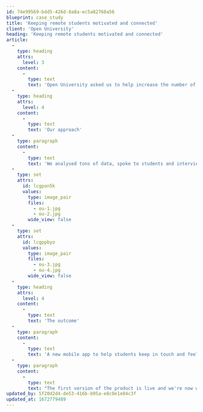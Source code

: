 ```yaml
---
id: 74e99569-bdd5-426d-8a8a-ec5a82768a56
blueprint: case_study
title: 'Keeping remote students motivated and connected'
client: 'Open University'
heading: 'Keeping remote students motivated and connected'
article:
  -
    type: heading
    attrs:
      level: 3
    content:
      -
        type: text
        text: 'Open University asked us to help increase the number of students that complete their courses and achieve their goals.'
  -
    type: heading
    attrs:
      level: 4
    content:
      -
        type: text
        text: 'Our approach'
  -
    type: paragraph
    content:
      -
        type: text
        text: 'We analysed tons of data, spoke to students and interviewed staff across the OU to spot where the opportunities lay. Working with the hand-picked project team, we came up with new ways to solve the known issues and prioritised them for impact. Proposition development, Design Sprint, prototype and test.'
  -
    type: set
    attrs:
      id: lcgpon5k
      values:
        type: image_pair
        files:
          - ou-1.jpg
          - ou-2.jpg
        wide_view: false
  -
    type: set
    attrs:
      id: lcgppbyo
      values:
        type: image_pair
        files:
          - ou-3.jpg
          - ou-4.jpg
        wide_view: false
  -
    type: heading
    attrs:
      level: 4
    content:
      -
        type: text
        text: 'The outcome'
  -
    type: paragraph
    content:
      -
        type: text
        text: 'A new mobile app to help students keep in touch and feel connected in an often isolated learning experience. A validated prototype, a business case and a prioritised roadmap for development.'
  -
    type: paragraph
    content:
      -
        type: text
        text: "The first version of the product is live and we're now working on new ways for students to interact with the university, their course and the content in the most frictionless way possible."
updated_by: 5f20d2d4-de53-416b-b95a-e8c0e1e84c3f
updated_at: 1672779489
---
```


